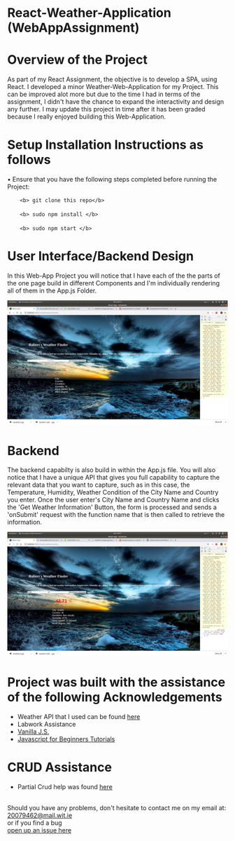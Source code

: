 # React-Weather-Application (WebAppAssignment)

# Overview of the Project

As part of my React Assignment, the objective is to develop a SPA, using React. I developed a minor Weather-Web-Application for my Project. This can be improved alot more but due to the time I had in terms of the assignment, I didn't have the chance to expand the interactivity and design any further. I may update this project in time after it has been graded because I really enjoyed building this Web-Application.


# Setup Installation Instructions as follows
  • Ensure that you have the following steps completed before running the Project: 
   
        <b> git clone this repo</b>
   
        <b> sudo npm install </b>
       
        <b> sudo npm start </b>
          
 
    
# User Interface/Backend Design
   In this Web-App Project you will notice that I have each of the the parts of the one page build in different Components and I'm individually rendering all of them in the App.js Folder. 
  
   <img src="IMG/UI%20Des.png">
   
# Backend  
The backend capabilty is also build in within the App.js file. You will also notice that I have a unique API that gives you full capability to capture the relevant data that you want to capture, such as in this case, the Temperature, Humidity, Weather Condition of the City Name and Country you enter. Once the user enter's City Name and Country Name and clicks the 'Get Weather Information' Button, the form is processed and sends a 'onSubmit' request with the function name that is then called to retrieve the information.

<img src="IMG/Feedback%20UI.png">
    
    
 # Project was built with the assistance of the following Acknowledgements
 - Weather API that I used can be found [here](https://openweathermap.org/)
 - Labwork Assistance
 - [Vanilla J.S.](https://www.youtube.com/watch?v=wPElVpR1rwA&list=PL7uQz5cySUq8vRslXnqc8BCwiEg7KaL6X&index=2)
 - [Javascript for Beginners Tutorials](https://www.youtube.com/playlist?list=PL4cUxeGkcC9i9Ae2D9Ee1RvylH38dKuET)
 # CRUD Assistance
  - Partial Crud help was found [here](https://www.youtube.com/watch?v=HZkN0LfC5dM&list=PLjW0UGS7gVqd9_BfJBkGAEUguPBeJ-LcE&index=2&t=0s)
   
    
<br> Should you have any problems, don't hesitate to contact me on my email at:</br> [20079462@mail.wit.ie](mailto:20079462@mail.wit.ie)
<br>or if you find a bug </br>[open up an issue here](https://github.com/robertsolomon97/WebAppAssignment/issues)
